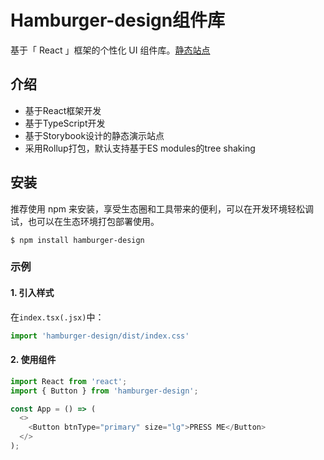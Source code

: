 # Hamburger-design组件库

基于「 React 」框架的个性化 UI 组件库。[静态站点](https://WHB919.github.io/hamburger-design/)

## 介绍

- 基于React框架开发
- 基于TypeScript开发
- 基于Storybook设计的静态演示站点
- 采用Rollup打包，默认支持基于ES modules的tree shaking

## 安装

推荐使用 npm 来安装，享受生态圈和工具带来的便利，可以在开发环境轻松调试，也可以在生态环境打包部署使用。

`$ npm install hamburger-design`

### 示例

#### 1. 引入样式

在`index.tsx(.jsx)`中：

```js
import 'hamburger-design/dist/index.css'
```

#### 2. 使用组件

```js
import React from 'react';
import { Button } from 'hamburger-design';

const App = () => (
  <>
    <Button btnType="primary" size="lg">PRESS ME</Button>
  </>
);
```

